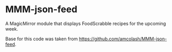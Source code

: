 # MMM-json-feed
A MagicMirror module that displays FoodScrabble recipes for the upcoming week. 

Base for this code was taken from https://github.com/amcolash/MMM-json-feed.